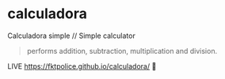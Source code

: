 # calculadora
Calculadora simple // Simple calculator 
> performs addition, subtraction, multiplication and division.

LIVE https://fktpolice.github.io/calculadora/ 🔗
